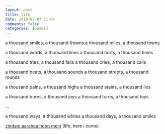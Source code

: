 ```yaml
---
layout: post
title: life
date: 2010-02-07 21:04
comments: false
categories: [poems]
---
```


a thousand smiles, a thousand frowns
a thousand miles, a thousand towns

a thousand words, a thousand lines
a thousand hurts, a thousand times

a thousand tries, a thousand falls
a thousand cries, a thousand calls

a thousand beats, a thousand sounds
a thousand streets, a thousand rounds

a thousand pains, a thousand highs
a thousand stains, a thousand lies

a thousand burns, a thousand joys
a thousand turns, a thousand toys

...

a thousand ways, a thousand whiles
a thousand days, a thousand smiles

<a href="http://www.youtube.com/watch?v=Vquw0Cj_NP8">zindagi aarahaa hoon mein</a>
(life, here i come)
